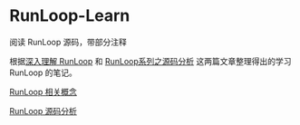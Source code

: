 # RunLoop-Learn
阅读 RunLoop 源码，带部分注释

根据[深入理解 RunLoop](https://blog.ibireme.com/2015/05/18/runloop/) 和 [RunLoop系列之源码分析](http://aaaboom.com/?p=34) 这两篇文章整理得出的学习 RunLoop 的笔记。

[RunLoop 相关概念](https://github.com/taoclouds/RunLoop-Learn/blob/master/RunLoop%20%E7%9A%84%E7%9B%B8%E5%85%B3%E6%A6%82%E5%BF%B5.md)


[RunLoop 源码分析](https://github.com/taoclouds/RunLoop-Learn/blob/master/RunLoop%20%E6%BA%90%E7%A0%81%E5%88%86%E6%9E%90.md)
